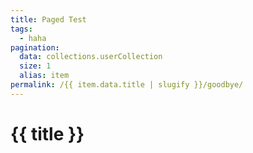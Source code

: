 ```yaml
---
title: Paged Test
tags:
  - haha
pagination:
  data: collections.userCollection
  size: 1
  alias: item
permalink: /{{ item.data.title | slugify }}/goodbye/
---
```


# {{ title }}
